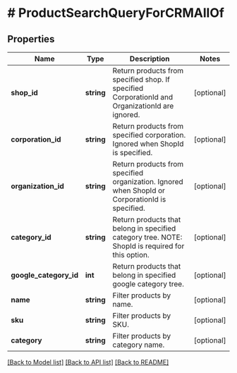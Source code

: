 # # ProductSearchQueryForCRMAllOf

## Properties

Name | Type | Description | Notes
------------ | ------------- | ------------- | -------------
**shop_id** | **string** | Return products from specified shop. If specified CorporationId and OrganizationId are ignored. | [optional]
**corporation_id** | **string** | Return products from specified corporation. Ignored when ShopId is specified. | [optional]
**organization_id** | **string** | Return products from specified organization. Ignored when ShopId or CorporationId is specified. | [optional]
**category_id** | **string** | Return products that belong in specified category tree. NOTE: ShopId is required for this option. | [optional]
**google_category_id** | **int** | Return products that belong in specified google category tree. | [optional]
**name** | **string** | Filter products by name. | [optional]
**sku** | **string** | Filter products by SKU. | [optional]
**category** | **string** | Filter products by category name. | [optional]

[[Back to Model list]](../../README.md#models) [[Back to API list]](../../README.md#endpoints) [[Back to README]](../../README.md)

